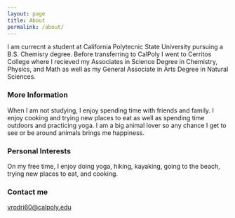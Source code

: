 ```yaml
---
layout: page
title: About
permalink: /about/
---
```


I am currecnt a student at California Polytecnic State University pursuing a B.S. Chemisry degree. Before transferring to CalPoly I went to Cerritos College where I recieved my Associates in Science Degree in Chemistry, Physics, and Math as well as my General Associate in Arts Degree in Natural Sciences.

### More Information

When I am not studying, I enjoy spending time with friends and family. I enjoy cooking and trying new places to eat as well as spending time outdoors and practicing yoga. I am a big animal lover so any chance I get to see or be around animals brings me happiness. 

### Personal Interests

On my free time, I enjoy doing yoga, hiking, kayaking, going to the beach, trying new places to eat, and cooking. 

### Contact me

[vrodri60@calpoly.edu](mailto:vrodri60@calpoly.edu)
